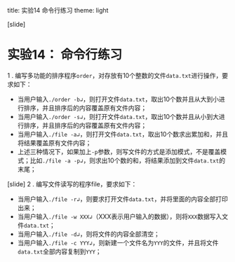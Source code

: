 title: 实验14 命令行练习
theme: light

[slide]
# 实验14： 命令行练习

1 . 编写多功能的排序程序`order`，对存放有10个整数的文件`data.txt`进行操作，要求如下：

- 当用户输入`./order -b↲`，则打开文件`data.txt`，取出10个数并且从大到小进行排序，并且排序后的内容覆盖原有文件内容；
- 当用户输入`./order -s↲`，则打开文件`data.txt`，取出10个数并且从小到大进行排序，并且排序后的内容覆盖原有文件内容；
- 当用户输入`./file -a↲`，则打开文件`data.txt`，取出10个数求出累加和，并且将结果覆盖原有文件内容；
- 上述三种情况下，如果加上`-p`参数，则写文件的方式是添加模式，不是覆盖模式；比如`./file -a -p↲`，则求出10个数的和，将结果添加到文件`data.txt`的末尾；


[slide]
2 . 编写文件读写的程序file，要求如下：

- 当用户输入`./file -r↲`，则要求打开文件`data.txt`，并将里面的内容全部打印出来；
- 当用户输入`./file -w XXX↲`（XXX表示用户输入的数据），则将`XXX`数据写入文件`data.txt`；
- 当用户输入`./file -d↲`，则将文件的内容全部清空；
- 当用户输入`./file -c YYY↲`，则新建一个文件名为`YYY`的文件，并且将文件`data.txt`全部内容复制到`YYY`；